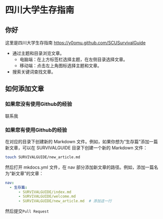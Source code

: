 # 四川大学生存指南
## 你好

这里是四川大学生存指南 <https://y0omu.github.com/SCUSurvivalGuide>

- 通过主题和目录浏览文章。
    - 电脑端：在上方标签栏选择主题，在左侧目录选择文章。
    - 移动端：点击左上角图标选择主题和文章。
- 搜索关键词查找文章。

## 如何添加文章

### 如果您没有使用Github的经验
联系我

### 如果您有使用Github的经验
在对应的目录下创建新的 Markdown 文件。例如，如果你想为“生存篇”添加一篇新文章，可以在 SURVIVALGUIDE 目录下创建一个新的 Markdown 文件：
```bash
touch SURVIVALGUIDE/new_article.md
```
然后打开 mkdocs.yml 文件，在 nav 部分添加新文章的路径。例如，添加一篇名为“新文章”的文章：
```yaml
nav:
  - 生存篇:
      - SURVIVALGUIDE/index.md
      - SURVIVALGUIDE/welcome.md
      - SURVIVALGUIDE/new_article.md  # 添加这一行
```
然后提交`Pull Request`

